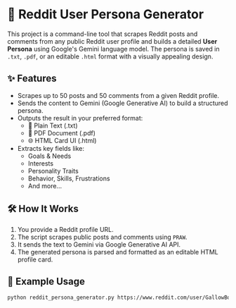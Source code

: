 # 🤖 Reddit User Persona Generator

This project is a command-line tool that scrapes Reddit posts and comments from any public Reddit user profile and builds a detailed **User Persona** using Google's Gemini language model. The persona is saved in `.txt`, `.pdf`, or an editable `.html` format with a visually appealing design.

## ✨ Features

- Scrapes up to 50 posts and 50 comments from a given Reddit profile.
- Sends the content to Gemini (Google Generative AI) to build a structured persona.
- Outputs the result in your preferred format:
  - 📝 Plain Text (.txt)
  - 📄 PDF Document (.pdf)
  - 🌐 HTML Card UI (.html)
- Extracts key fields like:
  - Goals & Needs
  - Interests
  - Personality Traits
  - Behavior, Skills, Frustrations
  - And more...

## 🛠️ How It Works

1. You provide a Reddit profile URL.
2. The script scrapes public posts and comments using `PRAW`.
3. It sends the text to Gemini via Google Generative AI API.
4. The generated persona is parsed and formatted as an editable HTML profile card.

## 🧪 Example Usage

```bash
python reddit_persona_generator.py https://www.reddit.com/user/GallowBoob --format html
